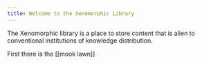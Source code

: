 ```yaml
---
title: Welcome to the Xenomorphic Library
---
```


The Xenomorphic library is a place to store content that is alien to conventional institutions of knowledge distribution.

First there is the [[mook lawn]]